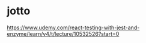 # jotto

https://www.udemy.com/react-testing-with-jest-and-enzyme/learn/v4/t/lecture/10532526?start=0



